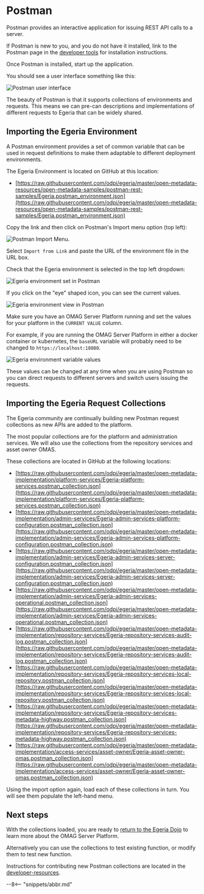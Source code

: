 <!-- SPDX-License-Identifier: CC-BY-4.0 -->
<!-- Copyright Contributors to the ODPi Egeria project 2020. -->

# Postman

Postman provides an interactive application for issuing
REST API calls to a server.

If Postman is new to you, and you do not have it installed,
link to the Postman page in the 
[developer tools](../../../developer-resources/tools/Postman.md) for
installation instructions.

Once Postman is installed, start up the application.

You should see a user interface something like this:

![Postman user interface](../../../developer-resources/tools/postman-client.png)

The beauty of Postman is that it supports collections of
environments and requests.  This means we can pre-can
descriptions and implementations of different
requests to Egeria that can be widely shared.

## Importing the Egeria Environment

A Postman environment provides a set of common variable
that can be used in request definitions to make them
adaptable to different deployment environments.

The Egeria Environment is located on GitHub at this location:

* [https://raw.githubusercontent.com/odpi/egeria/master/open-metadata-resources/open-metadata-samples/postman-rest-samples/Egeria.postman_environment.json](https://raw.githubusercontent.com/odpi/egeria/master/open-metadata-resources/open-metadata-samples/postman-rest-samples/Egeria.postman_environment.json)

Copy the link and then click on Postman's Import menu option
(top left):

![Postman Import Menu](../../../developer-resources/tools/postman-import-menu.png).

Select `Import from Link` and paste the URL of the environment
file in the URL box.

Check that the Egeria environment is selected in the
top left dropdown:

![Egeria environment set in Postman](../../../developer-resources/tools/postman-egeria-environment.png)

If you click on the "eye" shaped icon, you can see the
current values.

![Egeria environment view in Postman](../../../developer-resources/tools/postman-egeria-environment-view-option.png)

Make sure you have an OMAG Server Platform running
and set the values for your platform in the `CURRENT VALUE` column.

For example, if you are running the OMAG Server Platform
in either a docker container or kubernetes,
the `baseURL` variable will probably need to be changed to
`https://localhost:18080`.

![Egeria environment variable values](../../../developer-resources/tools/postman-egeria-environment-values.png#pagewidth)

These values can be changed at any time when you are using
Postman so you can direct requests to different servers and
switch users issuing the requests.

## Importing the Egeria Request Collections

The Egeria community are continually building new
Postman request collections as new APIs are added
to the platform.

The most popular collections are for the 
platform and administration services.  We will also use the collections from the repository services and asset owner
OMAS.

These collections are located in GitHub at the following
locations:


* [https://raw.githubusercontent.com/odpi/egeria/master/open-metadata-implementation/platform-services/Egeria-platform-services.postman_collection.json](https://raw.githubusercontent.com/odpi/egeria/master/open-metadata-implementation/platform-services/Egeria-platform-services.postman_collection.json)
* [https://raw.githubusercontent.com/odpi/egeria/master/open-metadata-implementation/admin-services/Egeria-admin-services-platform-configuration.postman_collection.json](https://raw.githubusercontent.com/odpi/egeria/master/open-metadata-implementation/admin-services/Egeria-admin-services-platform-configuration.postman_collection.json)
* [https://raw.githubusercontent.com/odpi/egeria/master/open-metadata-implementation/admin-services/Egeria-admin-services-server-configuration.postman_collection.json](https://raw.githubusercontent.com/odpi/egeria/master/open-metadata-implementation/admin-services/Egeria-admin-services-server-configuration.postman_collection.json)
* [https://raw.githubusercontent.com/odpi/egeria/master/open-metadata-implementation/admin-services/Egeria-admin-services-operational.postman_collection.json](https://raw.githubusercontent.com/odpi/egeria/master/open-metadata-implementation/admin-services/Egeria-admin-services-operational.postman_collection.json)
* [https://raw.githubusercontent.com/odpi/egeria/master/open-metadata-implementation/repository-services/Egeria-repository-services-audit-log.postman_collection.json](https://raw.githubusercontent.com/odpi/egeria/master/open-metadata-implementation/repository-services/Egeria-repository-services-audit-log.postman_collection.json)
* [https://raw.githubusercontent.com/odpi/egeria/master/open-metadata-implementation/repository-services/Egeria-repository-services-local-repository.postman_collection.json](https://raw.githubusercontent.com/odpi/egeria/master/open-metadata-implementation/repository-services/Egeria-repository-services-local-repository.postman_collection.json)
* [https://raw.githubusercontent.com/odpi/egeria/master/open-metadata-implementation/repository-services/Egeria-repository-services-metadata-highway.postman_collection.json](https://raw.githubusercontent.com/odpi/egeria/master/open-metadata-implementation/repository-services/Egeria-repository-services-metadata-highway.postman_collection.json)
* [https://raw.githubusercontent.com/odpi/egeria/master/open-metadata-implementation/access-services/asset-owner/Egeria-asset-owner-omas.postman_collection.json](https://raw.githubusercontent.com/odpi/egeria/master/open-metadata-implementation/access-services/asset-owner/Egeria-asset-owner-omas.postman_collection.json)

Using the import option again, load each of these collections
in turn.  You will see them populate the left-hand menu.

## Next steps

With the collections loaded, you are ready to
[return to the Egeria Dojo](../egeria-dojo/egeria-dojo-day-1-3-1-1-platform-set-up-prerequisites.md) to learn more about the
OMAG Server Platform.

Alternatively you can use the collections to test
existing function, or modify them to
test new function.

Instructions for contributing new Postman collections
are located in the [developer-resources](../../../developer-resources/Postman-Samples.md).

--8<-- "snippets/abbr.md"
